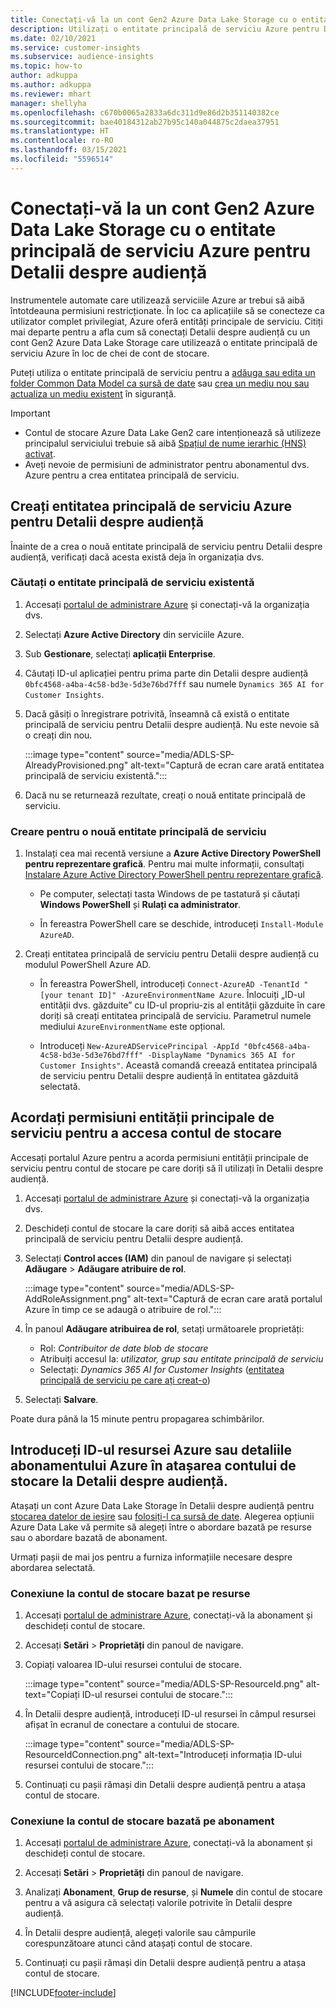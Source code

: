 ```yaml
---
title: Conectați-vă la un cont Gen2 Azure Data Lake Storage cu o entitate principală de serviciu
description: Utilizați o entitate principală de serviciu Azure pentru Detalii despre audiență pentru a vă conecta la propriul data lake la atașarea la Detalii despre audiență.
ms.date: 02/10/2021
ms.service: customer-insights
ms.subservice: audience-insights
ms.topic: how-to
author: adkuppa
ms.author: adkuppa
ms.reviewer: mhart
manager: shellyha
ms.openlocfilehash: c670b0065a2833a6dc311d9e86d2b351140382ce
ms.sourcegitcommit: bae40184312ab27b95c140a044875c2daea37951
ms.translationtype: HT
ms.contentlocale: ro-RO
ms.lasthandoff: 03/15/2021
ms.locfileid: "5596514"
---
```

# <a name="connect-to-an-azure-data-lake-storage-gen2-account-with-an-azure-service-principal-for-audience-insights"></a>Conectați-vă la un cont Gen2 Azure Data Lake Storage cu o entitate principală de serviciu Azure pentru Detalii despre audiență

Instrumentele automate care utilizează serviciile Azure ar trebui să aibă întotdeauna permisiuni restricționate. În loc ca aplicațiile să se conecteze ca utilizator complet privilegiat, Azure oferă entități principale de serviciu. Citiți mai departe pentru a afla cum să conectați Detalii despre audiență cu un cont Gen2 Azure Data Lake Storage care utilizează o entitate principală de serviciu Azure în loc de chei de cont de stocare. 

Puteți utiliza o entitate principală de serviciu pentru a [adăuga sau edita un folder Common Data Model ca sursă de date](connect-common-data-model.md) sau [crea un mediu nou sau actualiza un mediu existent](manage-environments.md#create-an-environment-in-an-existing-organization) în siguranță.

> [!IMPORTANT]
> - Contul de stocare Azure Data Lake Gen2 care intenționează să utilizeze principalul serviciului trebuie să aibă [Spațiul de nume ierarhic (HNS) activat](/azure/storage/blobs/data-lake-storage-namespace).
> - Aveți nevoie de permisiuni de administrator pentru abonamentul dvs. Azure pentru a crea entitatea principală de serviciu.

## <a name="create-azure-service-principal-for-audience-insights"></a>Creați entitatea principală de serviciu Azure pentru Detalii despre audiență

Înainte de a crea o nouă entitate principală de serviciu pentru Detalii despre audiență, verificați dacă acesta există deja în organizația dvs.

### <a name="look-for-an-existing-service-principal"></a>Căutați o entitate principală de serviciu existentă

1. Accesați [portalul de administrare Azure](https://portal.azure.com) și conectați-vă la organizația dvs.

2. Selectați **Azure Active Directory** din serviciile Azure.

3. Sub **Gestionare**, selectați **aplicații Enterprise**.

4. Căutați ID-ul aplicației pentru prima parte din Detalii despre audiență `0bfc4568-a4ba-4c58-bd3e-5d3e76bd7fff` sau numele `Dynamics 365 AI for Customer Insights`.

5. Dacă găsiți o înregistrare potrivită, înseamnă că există o entitate principală de serviciu pentru Detalii despre audiență. Nu este nevoie să o creați din nou.
   
   :::image type="content" source="media/ADLS-SP-AlreadyProvisioned.png" alt-text="Captură de ecran care arată entitatea principală de serviciu existentă.":::
   
6. Dacă nu se returnează rezultate, creați o nouă entitate principală de serviciu.

### <a name="create-a-new-service-principal"></a>Creare pentru o nouă entitate principală de serviciu

1. Instalați cea mai recentă versiune a **Azure Active Directory PowerShell pentru reprezentare grafică**. Pentru mai multe informații, consultați [Instalare Azure Active Directory PowerShell pentru reprezentare grafică](/powershell/azure/active-directory/install-adv2).
   - Pe computer, selectați tasta Windows de pe tastatură și căutați **Windows PowerShell** și **Rulați ca administrator**.
   
   - În fereastra PowerShell care se deschide, introduceți `Install-Module AzureAD`.

2. Creați entitatea principală de serviciu pentru Detalii despre audiență cu modulul PowerShell Azure AD.
   - În fereastra PowerShell, introduceți `Connect-AzureAD -TenantId "[your tenant ID]" -AzureEnvironmentName Azure`. Înlocuiți „ID-ul entității dvs. găzduite” cu ID-ul propriu-zis al entității găzduite în care doriți să creați entitatea principală de serviciu. Parametrul numele mediului `AzureEnvironmentName` este opțional.
  
   - Introduceți `New-AzureADServicePrincipal -AppId "0bfc4568-a4ba-4c58-bd3e-5d3e76bd7fff" -DisplayName "Dynamics 365 AI for Customer Insights"`. Această comandă creează entitatea principală de serviciu pentru Detalii despre audiență în entitatea găzduită selectată.  

## <a name="grant-permissions-to-the-service-principal-to-access-the-storage-account"></a>Acordați permisiuni entității principale de serviciu pentru a accesa contul de stocare

Accesați portalul Azure pentru a acorda permisiuni entității principale de serviciu pentru contul de stocare pe care doriți să îl utilizați în Detalii despre audiență.

1. Accesați [portalul de administrare Azure](https://portal.azure.com) și conectați-vă la organizația dvs.

1. Deschideți contul de stocare la care doriți să aibă acces entitatea principală de serviciu pentru Detalii despre audiență.

1. Selectați **Control acces (IAM)** din panoul de navigare și selectați **Adăugare** > **Adăugare atribuire de rol**.
   
   :::image type="content" source="media/ADLS-SP-AddRoleAssignment.png" alt-text="Captură de ecran care arată portalul Azure în timp ce se adaugă o atribuire de rol.":::
   
1. În panoul **Adăugare atribuirea de rol**, setați următoarele proprietăți:
   - Rol: *Contribuitor de date blob de stocare*
   - Atribuiți accesul la: *utilizator, grup sau entitate principală de serviciu*
   - Selectați: *Dynamics 365 AI for Customer Insights* ([entitatea principală de serviciu pe care ați creat-o](#create-a-new-service-principal))

1.  Selectați **Salvare**.

Poate dura până la 15 minute pentru propagarea schimbărilor.

## <a name="enter-the-azure-resource-id-or-the-azure-subscription-details-in-the-storage-account-attachment-to-audience-insights"></a>Introduceți ID-ul resursei Azure sau detaliile abonamentului Azure în atașarea contului de stocare la Detalii despre audiență.

Atașați un cont Azure Data Lake Storage în Detalii despre audiență pentru [stocarea datelor de ieșire](manage-environments.md) sau [folosiți-l ca sursă de date](connect-common-data-service-lake.md). Alegerea opțiunii Azure Data Lake vă permite să alegeți între o abordare bazată pe resurse sau o abordare bazată de abonament.

Urmați pașii de mai jos pentru a furniza informațiile necesare despre abordarea selectată.

### <a name="resource-based-storage-account-connection"></a>Conexiune la contul de stocare bazat pe resurse

1. Accesați [portalul de administrare Azure](https://portal.azure.com), conectați-vă la abonament și deschideți contul de stocare.

1. Accesați **Setări** > **Proprietăți** din panoul de navigare.

1. Copiați valoarea ID-ului resursei contului de stocare.

   :::image type="content" source="media/ADLS-SP-ResourceId.png" alt-text="Copiați ID-ul resursei contului de stocare.":::

1. În Detalii despre audiență, introduceți ID-ul resursei în câmpul resursei afișat în ecranul de conectare a contului de stocare.

   :::image type="content" source="media/ADLS-SP-ResourceIdConnection.png" alt-text="Introduceți informația ID-ului resursei contului de stocare.":::   
   
1. Continuați cu pașii rămași din Detalii despre audiență pentru a atașa contul de stocare.

### <a name="subscription-based-storage-account-connection"></a>Conexiune la contul de stocare bazată pe abonament

1. Accesați [portalul de administrare Azure](https://portal.azure.com), conectați-vă la abonament și deschideți contul de stocare.

1. Accesați **Setări** > **Proprietăți** din panoul de navigare.

1. Analizați **Abonament**, **Grup de resurse**, și **Numele** din contul de stocare pentru a vă asigura că selectați valorile potrivite în Detalii despre audiență.

1. În Detalii despre audiență, alegeți valorile sau câmpurile corespunzătoare atunci când atașați contul de stocare.
   
1. Continuați cu pașii rămași din Detalii despre audiență pentru a atașa contul de stocare.


[!INCLUDE[footer-include](../includes/footer-banner.md)]
